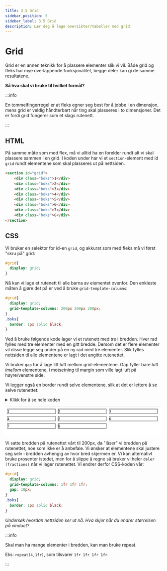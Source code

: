 ```yaml
---
title: 3.5 Grid
sidebar_position: 5
sidebar_label: 3.5 Grid
description: Lær deg å lage oversikter/tabeller med grid.
---
```


# Grid

Grid er en annen teknikk for å plassere elementer slik vi vil. Både grid og fleks har mye overlappende funksjonalitet, begge deler kan gi de samme resultatene. 

**Så hva skal vi bruke til hvilket formål?**

:::info

En tommelfingerregel er at fleks egner seg best for å jobbe i en dimensjon, mens grid er veldig håndterbart når ting skal plasseres i to dimensjoner. Det er fordi grid fungerer som et slags rutenett.

:::

## HTML

På samme måte som med flex, må vi alltid ha en forelder rundt alt vi skal plassere sammen i en grid. I koden under har vi et `section`-element med id `grid` rundt elementene som skal plasseres ut på nettsiden.

```html
<section id="grid">
    <div class="boks">1</div>
    <div class="boks">2</div>
    <div class="boks">3</div>
    <div class="boks">4</div>
    <div class="boks">5</div>
    <div class="boks">6</div>
    <div class="boks">7</div>
    <div class="boks">8</div>
</section>
```

## CSS

Vi bruker en selektor for id-en `grid`, og akkurat som med fleks må vi først "skru på" grid:

```css
#grid{
  display: grid;
}
```

Nå kan vi lage et rutenett til alle barna av elementet ovenfor. Den enkleste måten å gjøre det på er ved å bruke `grid-template-columns`:

```css
#grid{
  display: grid;
  grid-template-columns: 200px 200px 200px;
}
.boks{
  border: 1px solid black;
}
```

Ved å bruke følgende kode lager vi et rutenett med tre i bredden. Hver rad fylles med tre elementer med en gitt bredde. Dersom det er flere elementer vil disse legge seg under på en ny rad med tre elementer. Slik fylles nettsiden til alle elementene er lagt i det angitte rutenettet. 

Vi bruker `gap` for å lage litt luft mellom grid-elementene. Gap fyller bare luft *imellom* elementene, i motsetning til margin som ville lagt luft på høyre/venstre side.

Vi legger også en border rundt selve elementene, slik at det er lettere å se selve rutenettet:

<details><summary>Klikk for å se hele koden</summary>

```html
<!DOCTYPE html>
<html lang="en">
  <head>
      <meta charset="UTF-8">
      <meta http-equiv="X-UA-Compatible" content="IE=edge">
      <meta name="viewport" content="width=device-width, initial-scale=1.0">
      <title>Document</title>
      <style>
          #grid{
              display: grid;
              grid-template-columns: 200px 200px 200px;
              gap: 10px;
          }
          .boks{
              border: 1px solid black;
          }
      </style>
  </head>
  <body>
      <section id="grid">
          <div class="boks">1</div>
          <div class="boks">2</div>
          <div class="boks">3</div>
          <div class="boks">4</div>
          <div class="boks">5</div>
          <div class="boks">6</div>
          <div class="boks">7</div>
          <div class="boks">8</div>
      </section>
  </body>
</html>
```

</details>

!["Bilde av den første griden"](./bilder/3_5%20-%20grid/grid0.png)

Vi satte bredden på rutenettet vårt til 200px, da "låser" vi bredden på rutenettet, noe som ikke er å anbefale. Vi ønsker at elementene skal justere seg selv i bredden avhengig av hvor bred skjermen er. Vi kan alternativt bruke prosenter istedet, men for å slippe å regne så bruker vi heler `deler (fractions)` når vi lager rutenettet. Vi endrer derfor CSS-koden vår:

```css
#grid{ 
  display: grid;
  grid-template-columns: 1fr 1fr 1fr;
  gap: 10px;
}
.boks{
  border: 1px solid black;
}
```

*Undersøk hvordan nettsiden ser ut nå. Hva skjer når du endrer størrelsen på vinduet?*

:::info

Skal man ha mange elementer i bredden, kan man bruke repeat.

Eks: `repeat(4,1fr)`, som tilsvarer `1fr 1fr 1fr 1fr`.

:::

